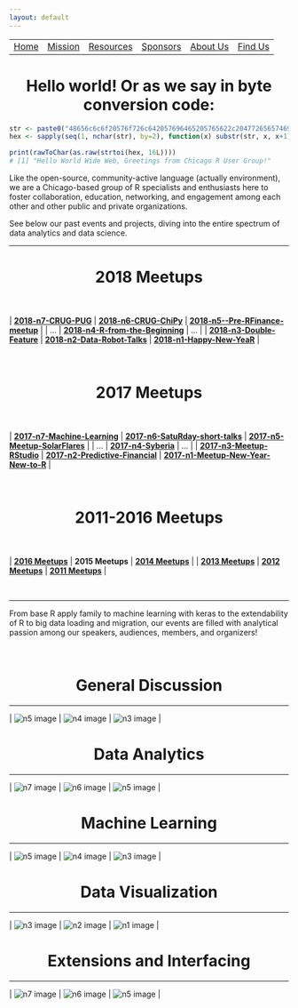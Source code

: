 ```yaml
---
layout: default
---
```


<table id="headers">
  <tbody>
    <tr>
      <td><a href="index.html">Home</a></td>
      <td><a href="mission.html">Mission</a></td>
      <td><a href="resources.html">Resources</a></td>
      <td><a href="sponsors.html">Sponsors</a></td>
      <td><a href="about-us.html">About Us</a></td>
      <td><a href="find-us.html">Find Us</a></td>
    </tr>
  </tbody>
</table>

# <center>Hello world! Or as we say in byte conversion code:</center>

```r
str <- paste0("48656c6c6f20576f726c642057696465205765622c204772656574696e67732066726f6d204368696361676f205220557365722047726f757021")
hex <- sapply(seq(1, nchar(str), by=2), function(x) substr(str, x, x+1))

print(rawToChar(as.raw(strtoi(hex, 16L))))
# [1] "Hello World Wide Web, Greetings from Chicago R User Group!"
```

Like the open-source, community-active language (actually environment), we are a Chicago-based group of R specialists and enthusiasts here to foster collaboration, education, networking, and engagement among each other and other public and private organizations.

See below our past events and projects, diving into the entire spectrum of data analytics and data science.

---


# <center><strong>2018 Meetups</strong></center><br/>

| [**2018-n7-CRUG-PUG**](https://github.com/Chicago-R-User-Group/2018-n7-CRUG-PUG)             | [**2018-n6-CRUG-ChiPy**](https://github.com/Chicago-R-User-Group/2018-n6-CRUG-ChiPy)                       | [**2018-n5--Pre-RFinance-meetup**](https://github.com/Chicago-R-User-Group/2018-n5--Pre-RFinance-meetup) |
| ...                                                                                          | [**2018-n4-R-from-the-Beginning**](https://github.com/Chicago-R-User-Group/2018-n4-R-from-the-Beginning)   | ...                                                                                                      |
| [**2018-n3-Double-Feature**](https://github.com/Chicago-R-User-Group/2018-n3-Double-Feature) | [**2018-n2-Data-Robot-Talks**](https://github.com/Chicago-R-User-Group/2018-n2)                            | [**2018-n1-Happy-New-YeaR**](https://github.com/Chicago-R-User-Group/2018-n1-Happy-New-YeaR)             |


&nbsp;


# <center><strong>2017 Meetups</strong></center><br/>

| [**2017-n7-Machine-Learning**](https://github.com/Chicago-R-User-Group/2017-n7-Machine-Learning-High-Frequency-Time-Series) | [**2017-n6-SatuRday-short-talks**](https://github.com/Chicago-R-User-Group/2017-n6-meetup-SatuRday-short-talks)  | [**2017-n5-Meetup-SolarFlares**](https://github.com/Chicago-R-User-Group/2017-n5-Meetup-SolarFlares) |
| ...                                                                                                                         | [**2017-n4-Syberia**](https://github.com/Chicago-R-User-Group/2017-n4-Meetup-Syberia)                            | ...                                                                                                  |
| [**2017-n3-Meetup-RStudio**](https://github.com/Chicago-R-User-Group/2017-n3-Meetup-RStudio)                                | [**2017-n2-Predictive-Financial**](https://github.com/Chicago-R-User-Group/2017-n2-Meetup)                       | [**2017-n1-Meetup-New-Year-New-to-R**](https://github.com/Chicago-R-User-Group/2017-n1-Meetup)       |

&nbsp;

# <center><strong>2011-2016 Meetups</strong></center><br/>

| [**2016 Meetups**](https://github.com/Chicago-R-User-Group/2016-Meetups) | **2015 Meetups**                                                         | [**2014 Meetups**](https://github.com/Chicago-R-User-Group/2014-Meetups) |
| [**2013 Meetups**](https://github.com/Chicago-R-User-Group/2013-Meetups) | [**2012 Meetups**](https://github.com/Chicago-R-User-Group/2012-Meetups) | [**2011 Meetups**](https://github.com/Chicago-R-User-Group/2011-Meetups) |


&nbsp;

---

From base R apply family to machine learning with keras to the extendability of R to big data loading and migration, our events are filled with analytical passion among our speakers, audiences, members, and organizers!


&nbsp;


# <center>General Discussion</center>

---

| ![n5 image](images/2018-n4-image.jpg)  | ![n4 image](images/2018-n1-image3.jpg)  | ![n3 image](images/2018-n3-image2.jpg) |

# <center>Data Analytics</center>

---

| ![n7 image](images/2018-n5-image1.jpg) | ![n6 image](images/2018-n6-image1.jpg) | ![n5 image](images/2018-n5-image2.jpg) |

# <center>Machine Learning</center>

---

| ![n5 image](images/2018-n2-image1.jpg)  | ![n4 image](images/2018-n5-image3.jpg)  | ![n3 image](images/2018-n2-image2.jpg) |

# <center>Data Visualization</center>

---

| ![n3 image](images/2018-n3-image1.jpg) | ![n2 image](images/2018-n1-image1.jpg)  | ![n1 image](images/2018-n1-image2.jpg)  |

# <center>Extensions and Interfacing</center>

---

| ![n7 image](images/2018-n7-image1.jpg) | ![n6 image](images/2018-n3-image3.jpg) | ![n5 image](images/2018-n7-image2.jpg) |






